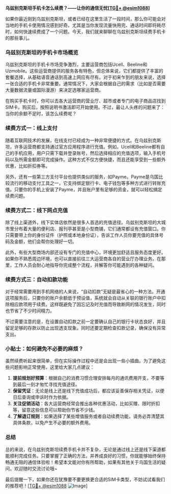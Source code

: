 **乌兹别克斯坦手机卡怎么续费？——让你的通信无忧[[TG💪+ @esim1088](https://t.me/s/esim1088)]**

如果你最近刚到乌兹别克斯坦，或者已经在这里生活了一段时间，那么你可能会对当地的手机卡使用情况感到好奇。尤其是当你发现流量快用完、通话时间即将耗尽时，如何快速续费成了一个问题。今天，我们就来聊聊在乌兹别克斯坦续费手机卡的那些事儿。

### 乌兹别克斯坦的手机卡市场概览

乌兹别克斯坦的手机卡市场竞争激烈，主要运营商包括Ucell、Beeline和Uzmobile。这些运营商提供的服务各有特色，但总体来说，它们都提供了丰富的套餐选择，从基础语音通话到高速上网应有尽有。对于初来乍到的朋友来说，选择一张合适的手机卡非常重要。通常情况下，大家会根据自己的需求（比如是否需要大量数据流量或国际漫游）来决定选哪家运营商。

在购买手机卡时，你可以去各大运营商的营业厅、超市或者专门的电子商品店找到SIM卡。购买后，按照说明书激活即可开始使用。不过，最让人头疼的问题来了：当你的余额不足时，该怎么续费呢？

### 续费方式一：线上支付

随着互联网技术的发展，在线支付已经成为一种非常便捷的方式。在乌兹别克斯坦，许多运营商都支持通过官方应用程序进行充值。例如，Ucell和Beeline都有自己的手机应用，用户只需下载并登录账号，然后选择相应的充值选项，输入手机号码以及所需金额即可完成操作。这种方式不仅方便快捷，而且还能享受到一些额外优惠，比如折扣券等。

另外，还有一些第三方支付平台也提供类似的服务，如Payme。Payme是乌国比较流行的移动支付工具之一，它支持绑定银行卡、电子钱包等多种方式进行转账充值。只要你的手机上安装了Payme，并且账户里有足够的资金，就可以轻松搞定续费问题。

### 续费方式二：线下网点充值

除了线上渠道外，线下实体店依然是很多人首选的充值途径。乌兹别克斯坦的大城市里分布着大量的便利店、报刊亭甚至是小型商铺，它们通常都设有充值窗口。你只需要带上你的身份证件（护照或本地身份证），告诉工作人员你要充值的具体号码及金额，他们会帮你处理好一切。

此外，有些大型商场内部还设有专门的充值中心，环境更加舒适且服务态度更好。如果你不熟悉周边环境，也可以直接前往三大运营商各自的营业厅办理业务。在那里，工作人员会耐心地指导你完成整个流程，并解答你可能遇到的各种疑问。

### 续费方式三：自动扣款功能

对于经常需要用到手机网络的人来说，“自动扣款”无疑是最省心的一种方法。开通这项服务后，只要你的账户余额低于预设值，系统就会自动从关联的银行账户中扣除相应款项用于续费。这样既避免了因忘记及时充值而导致断网的情况发生，同时也节省了不少时间精力。

不过需要注意的是，在设置自动扣款之前一定要确认自己的银行卡状态良好，并且留足足够的存款以防止出现透支现象。同时还要定期检查扣款记录，确保没有异常支出。

### 小贴士：如何避免不必要的麻烦？

虽然续费听起来很简单，但在实际操作过程中还是会出现一些小插曲。为了避免这些问题影响正常使用，这里给大家几点建议：

1. **提前规划好预算**：根据自己的消费习惯合理安排每月的通讯费用开支，不要等到最后一刻才匆忙寻找充值途径。
2. **保留凭证**：无论是线上还是线下充值成功后，都应该妥善保存相关凭证，以便日后查询或申诉时作为依据。
3. **关注促销活动**：各大运营商经常会推出各种优惠活动，比如买赠、限时折扣等，留意这些信息可以帮助你节省不少钱。
4. **了解退订规则**：如果选择了某些增值服务或者自动续费功能，请务必弄清楚其具体条款，以免产生不必要的额外费用。

### 总结

总的来说，在乌兹别克斯坦续费手机卡并不复杂，无论是通过线上还是线下渠道都能顺利完成任务。只要掌握了正确的方法，并养成良好的习惯，你就能够始终保持畅通无阻的通信体验啦！希望本文能对你有所帮助，如果有其他关于乌国生活的疑问，欢迎随时交流讨论哦~

最后提醒一下，如果你还在犹豫要不要更换更合适的SIM卡类型，不妨试试看我们的推荐吧！[[TG💪+ @esim1088](https://t.me/s/esim1088) ![Image](https://i.postimg.cc/4NQfJmqS/Snipaste-2025-05-13-00-14-12.png)]